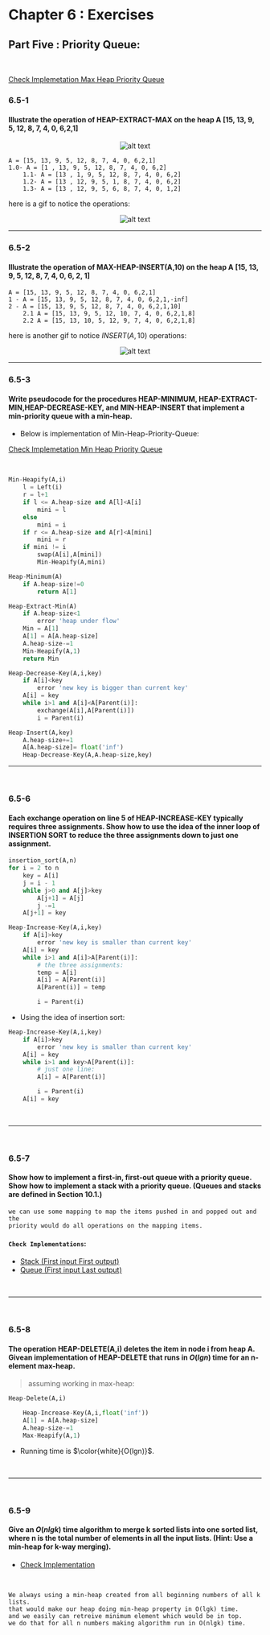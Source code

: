 # Chapter 6 : Exercises

## Part Five : Priority Queue:

<br>


[Check Implemetation Max Heap Priority Queue](https://github.com/sayedgamal99/INTRO-TO-ALGORITHMS/blob/main/Code/PriorityQueue_MaxHeap.py)

### 6.5-1
#### Illustrate the operation of HEAP-EXTRACT-MAX on the heap A [15, 13, 9, 5, 12, 8, 7, 4, 0, 6,2,1]

<p align='center'>
    <img src="https://github.com/sayedgamal99/INTRO-TO-ALGORITHMS/blob/main/Exercises/Images/priorityQEx1heap.png?raw=true" alt='alt text'>
</p>

```
A = [15, 13, 9, 5, 12, 8, 7, 4, 0, 6,2,1]
1.0- A = [1 , 13, 9, 5, 12, 8, 7, 4, 0, 6,2]
    1.1- A = [13 , 1, 9, 5, 12, 8, 7, 4, 0, 6,2]
    1.2- A = [13 , 12, 9, 5, 1, 8, 7, 4, 0, 6,2]
    1.3- A = [13 , 12, 9, 5, 6, 8, 7, 4, 0, 1,2]
```

here is a gif to notice the operations:

<p align='center'>
    <img src="https://github.com/sayedgamal99/INTRO-TO-ALGORITHMS/blob/main/Exercises/Images/extract_max_heap.gif?raw=true" alt='alt text'>
</p>


---

### 6.5-2 
#### Illustrate the operation of MAX-HEAP-INSERT(A,10) on the heap A [15, 13, 9, 5, 12, 8, 7, 4, 0, 6, 2, 1]

```
A = [15, 13, 9, 5, 12, 8, 7, 4, 0, 6,2,1]
1 - A = [15, 13, 9, 5, 12, 8, 7, 4, 0, 6,2,1,-inf]
2 - A = [15, 13, 9, 5, 12, 8, 7, 4, 0, 6,2,1,10]
    2.1 A = [15, 13, 9, 5, 12, 10, 7, 4, 0, 6,2,1,8]
    2.2 A = [15, 13, 10, 5, 12, 9, 7, 4, 0, 6,2,1,8]

```

here is another gif to notice $INSERT(A,10)$ operations:

<p align='center'>
    <img src="https://github.com/sayedgamal99/INTRO-TO-ALGORITHMS/blob/main/Exercises/Images/priorityqueue_insert.gif?raw=true" alt='alt text'>
</p>



---


### 6.5-3
#### Write pseudocode for the procedures HEAP-MINIMUM, HEAP-EXTRACT-MIN,HEAP-DECREASE-KEY, and MIN-HEAP-INSERT that implement a min-priority queue with a min-heap.


- Below is implementation of Min-Heap-Priority-Queue:

[Check Implemetation Min Heap Priority Queue](https://github.com/sayedgamal99/INTRO-TO-ALGORITHMS/blob/main/Code/PriorityQueue_MinHeap.py)

<br>

```python
Min-Heapify(A,i)
    l = Left(i)
    r = l+1
    if l <= A.heap-size and A[l]<A[i]
        mini = l
    else 
        mini = i
    if r <= A.heap-size and A[r]<A[mini]
        mini = r
    if mini != i 
        swap(A[i],A[mini])
        Min-Heapify(A,mini)
```

```py
Heap-Minimum(A)
    if A.heap-size!=0
        return A[1]
```
```py
Heap-Extract-Min(A)
    if A.heap-size<1
        error 'heap under flow'
    Min = A[1]
    A[1] = A[A.heap-size]
    A.heap-size-=1
    Min-Heapify(A,1)
    return Min
```
```py
Heap-Decrease-Key(A,i,key)
    if A[i]<key
        error 'new key is bigger than current key'
    A[i] = key
    while i>1 and A[i]<A[Parent(i)]:
        exchange(A[i],A[Parent(i)])
        i = Parent(i)
```
```py
Heap-Insert(A,key)
    A.heap-size+=1
    A[A.heap-size]= float('inf')
    Heap-Decrease-Key(A,A.heap-size,key)
```

---

<br>

### 6.5-6
#### Each exchange operation on line 5 of HEAP-INCREASE-KEY typically requires three assignments. Show how to use the idea of the inner loop of INSERTION SORT to reduce the three assignments down to just one assignment.

```py
insertion_sort(A,n)
for i = 2 to n
    key = A[i]
    j = i - 1
    while j>0 and A[j]>key
        A[j+1] = A[j]
        j -=1
    A[j+1] = key

```

```py
Heap-Increase-Key(A,i,key)
    if A[i]>key
        error 'new key is smaller than current key'
    A[i] = key
    while i>1 and A[i]>A[Parent(i)]:
        # the three assignments:
        temp = A[i]
        A[i] = A[Parent(i)]
        A[Parent(i)] = temp

        i = Parent(i)
```
- Using the idea of insertion sort:

```py
Heap-Increase-Key(A,i,key)
    if A[i]>key
        error 'new key is smaller than current key'
    A[i] = key
    while i>1 and key>A[Parent(i)]:
        # just one line:
        A[i] = A[Parent(i)]

        i = Parent(i)
    A[i] = key
```


<br>

---

<br>

### 6.5-7
#### Show how to implement a first-in, first-out queue with a priority queue. Show how to implement a stack with a priority queue. (Queues and stacks are defined in Section 10.1.)

```
we can use some mapping to map the items pushed in and popped out and the 
priority would do all operations on the mapping items.

```

#### `Check Implementations`:

- [Stack (First input First output)](https://github.com/sayedgamal99/INTRO-TO-ALGORITHMS/blob/main/Code/PriorityQueue_Stack.py)
- [Queue (First input Last output)](https://github.com/sayedgamal99/INTRO-TO-ALGORITHMS/blob/main/Code/PriorityQueue_FIFO_Queue.py)

<br>

---

<br>

### 6.5-8
#### The operation HEAP-DELETE(A,i) deletes the item in node i from heap A. Givean implementation of HEAP-DELETE that runs in $O(lgn)$ time for an n-element max-heap.

>assuming working in max-heap:

```py
Heap-Delete(A,i)

    Heap-Increase-Key(A,i,float('inf'))
    A[1] = A[A.heap-size]
    A.heap-size-=1
    Max-Heapify(A,1)

```

- Running time is $\color{white}{O(lgn)}$.



<br>

---

<br>

### 6.5-9
#### Give an $O(nlgk)$ time algorithm to merge k sorted lists into one sorted list, where n is the total number of elements in all the input lists. (Hint: Use a min-heap for k-way merging).

- [Check Implementation](https://github.com/sayedgamal99/INTRO-TO-ALGORITHMS/blob/main/Code/PriorityQueue_merge_K_lists.py)

<br>

```
We always using a min-heap created from all beginning numbers of all k lists.
that would make our heap doing min-heap property in O(lgk) time.
and we easily can retreive minimum element which would be in top.
we do that for all n numbers making algorithm run in O(nlgk) time.
```


